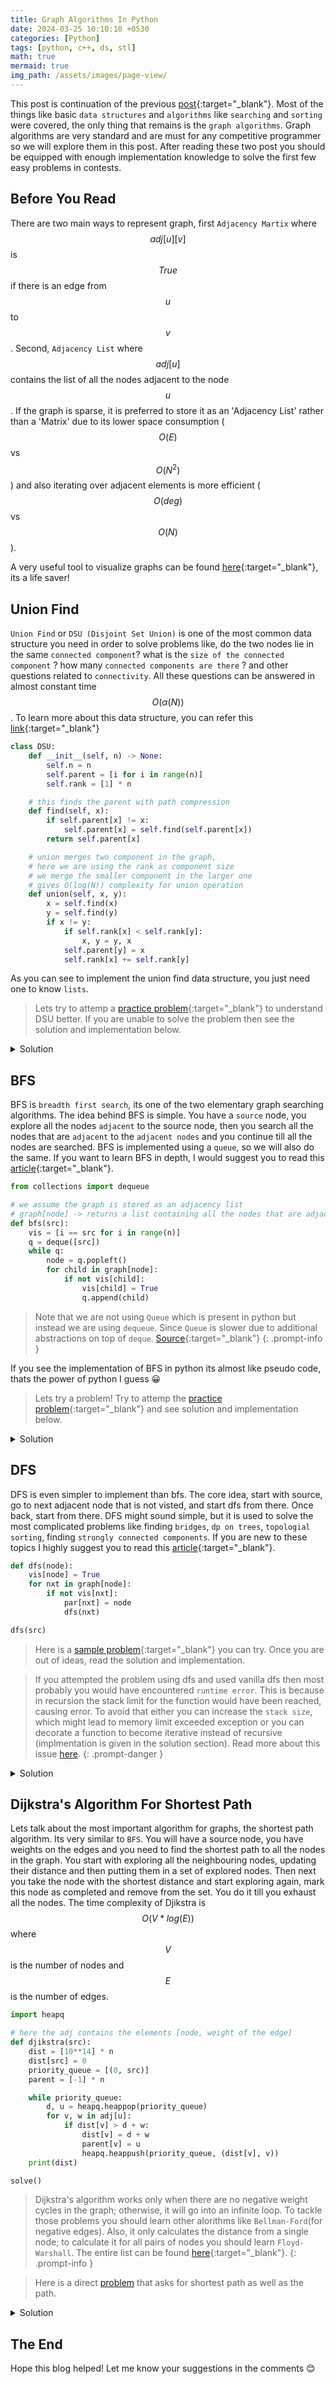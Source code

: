 ```yaml
---
title: Graph Algorithms In Python
date: 2024-03-25 10:10:10 +0530
categories: [Python]
tags: [python, c++, ds, stl]
math: true
mermaid: true
img_path: /assets/images/page-view/
---
```


<script>{% include_relative assets/scripts/ga-pv.js %}</script>
<script>{% include_relative assets/scripts/newsletter.js %}</script>

This post is continuation of the previous [post](https://kumaraditya1999.github.io/dev-blog/posts/C++-STL-Library-Counterparts-In-Python/){:target="_blank"}. Most of the things like basic `data structures` and `algorithms` like `searching` and `sorting` were covered, the only thing that remains is the `graph algorithms`. Graph algorithms are very standard and are must for any competitive programmer so we will explore them in this post. After reading these two post you should be equipped with enough implementation knowledge to solve the first few easy problems in contests.

## Before You Read
There are two main ways to represent graph, first `Adjacency Martix` where $$adj[u][v]$$ is $$True$$ if there is an edge from $$u$$ to $$v$$. Second, `Adjacency List` where $$adj[u]$$ contains the list of all the nodes adjacent to the node $$u$$. If the graph is sparse, it is preferred to store it as an 'Adjacency List' rather than a 'Matrix' due to its lower space consumption ($$O(E)$$ vs $$O(N^2)$$) and also iterating over adjacent elements is more efficient ($$O(deg)$$ vs $$O(N)$$).

A very useful tool to visualize graphs can be found [here](https://csacademy.com/app/graph_editor/){:target="_blank"}, its a life saver!

## Union Find

`Union Find` or `DSU (Disjoint Set Union)` is one of the most common data structure you need in order to solve problems like, do the two nodes lie in the same `connected component`? what is the `size of the connected component` ? how many `connected components are there` ? and other questions related to `connectivity`. All these questions can be answered in almost constant time $$O(\alpha(N))$$. To learn more about this data structure, you can refer this [link](https://cp-algorithms.com/data_structures/disjoint_set_union.html){:target="_blank"}

```python
class DSU:
    def __init__(self, n) -> None:
        self.n = n
        self.parent = [i for i in range(n)]
        self.rank = [1] * n

    # this finds the parent with path compression
    def find(self, x):
        if self.parent[x] != x:
            self.parent[x] = self.find(self.parent[x])
        return self.parent[x]

    # union merges two component in the graph, 
    # here we are using the rank as component size
    # we merge the smaller component in the larger one
    # gives O(log(N)) complexity for union operation
    def union(self, x, y):
        x = self.find(x)
        y = self.find(y)
        if x != y:
            if self.rank[x] < self.rank[y]:
                x, y = y, x
            self.parent[y] = x
            self.rank[x] += self.rank[y]
```

As you can see to implement the union find data structure, you just need one to know `lists`.

> Lets try to attemp a [practice problem](https://codeforces.com/problemset/problem/1249/B2){:target="_blank"} to understand DSU better. If you are unable to solve the problem then see the solution and implementation below.

<details>
    <summary>Solution</summary>
    You can construct a graph of the nodes, an edge is between from a person to the next person where the book will be sent. Since there is only one edge per person you can observe that the final graph will be set of cycles. Now the solution is to just print the length of the cycle where the node lies.
    Here is an <a href="https://codeforces.com/contest/1249/submission/253959783" target="_blank">accepted solution </a> for the problem.
</details>

## BFS

BFS is `breadth first search`, its one of the two elementary graph searching algorithms. The idea behind BFS is simple. You have a `source` node, you explore all the nodes `adjacent` to the source node, then you search all the nodes that are `adjacent` to the `adjacent nodes` and you continue till all the nodes are searched. BFS is implemented using a `queue`, so we will also do the same. If you want to learn BFS in depth, I would suggest you to read this [article](https://cp-algorithms.com/graph/breadth-first-search.html){:target="_blank"}.

```python
from collections import dequeue

# we assume the graph is stored as an adjacency list
# graph[node] -> returns a list containing all the nodes that are adjacent to node
def bfs(src):
    vis = [i == src for i in range(n)]
    q = deque([src])
    while q:
        node = q.popleft()
        for child in graph[node]:
            if not vis[child]:
                vis[child] = True
                q.append(child)

```

> Note that we are not using `Queue` which is present in python but instead we are using `dequeue`. Since `Queue` is slower due to additional abstractions on top of `deque`. [Source](https://stackoverflow.com/questions/717148/queue-queue-vs-collections-deque){:target="_blank"}
{: .prompt-info }

If you see the implementation of BFS in python its almost like pseudo code, thats the power of python I guess 😀 

> Lets try a problem! Try to attemp the [practice problem](https://codeforces.com/problemset/problem/1249/B2){:target="_blank"} and see solution and implementation below.

<details>
    <summary>Solution</summary>
    This can easily be modelled into graph. For each graph you will have set of connected components. Even if one of the node has the information eventually it will spread to all the nodes. So in this case find all the connected components, and get the smallest value in the connected components. Some of the smallest values in the connected component would be the answer.
    
    Here is an <a href="https://codeforces.com/contest/893/submission/253965378" target="_blank">accepted solution </a> for the problem.
</details>

## DFS

DFS is even simpler to implement than bfs. The core idea, start with source, go to next adjacent node that is not visted, and start dfs from there. Once back, start from there. DFS might sound simple, but it is used to solve the most complicated problems like finding `bridges`, `dp on trees`, `topologial sorting`, finding `strongly connected components`. If you are new to these topics I highly suggest you to read this [article](https://cp-algorithms.com/graph/depth-first-search.html){:target="_blank"}.

```python
def dfs(node):
    vis[node] = True
    for nxt in graph[node]:
        if not vis[nxt]:
            par[nxt] = node
            dfs(nxt)

dfs(src)
```

> Here is a [sample problem](https://codeforces.com/contest/862/problem/B){:target="_blank"} you can try. Once you are out of ideas, read the solution and implementation.

> If you attempted the problem using dfs and used vanilla dfs then most probably you would have encountered `runtime error`. This is because in recursion the stack limit for the function would have been reached, causing error. To avoid that either you can increase the `stack size`, which might lead to memory limit exceeded exception or you can decorate a function to become iterative instead of recursive (implmentation is given in the solution section). Read more about this issue [here](https://codeforces.com/blog/entry/80158).
{: .prompt-danger }

<details>
    <summary>Solution</summary>
    You need to color the graph, 0 and 1 alternatively. You can connect any 0 marked node with a 1 marked node. So the answer is count(0) * count(1), but this also contains the already exsisting edges so remove that to get the final answer.
    
    Implementation that gives <a href="https://codeforces.com/contest/862/submission/254263553" target="_blank">Runtime Error </a>.
    Here is an <a href="https://codeforces.com/contest/862/submission/254264400" target="_blank">accepted solution </a> for the problem.
</details>

## Dijkstra's Algorithm For Shortest Path

Lets talk about the most important algorithm for graphs, the shortest path algorithm. Its very similar to `BFS`. You will have a source node, you have weights on the edges and you need to find the shortest path to all the nodes in the graph. You start with exploring all the neighbouring nodes, updating their distance and then putting them in a set of explored nodes. Then next you take the node with the shortest distance and start exploring again, mark this node as completed and remove from the set. You do it till you exhaust all the nodes. The time complexity of Djikstra is $$O(V * log(E))$$ where $$V$$ is the number of nodes and $$E$$ is the number of edges.

```python
import heapq

# here the adj contains the elements [node, weight of the edge]
def djikstra(src):
    dist = [10**14] * n
    dist[src] = 0
    priority_queue = [(0, src)]
    parent = [-1] * n

    while priority_queue:
        d, u = heapq.heappop(priority_queue)
        for v, w in adj[u]:
            if dist[v] > d + w:
                dist[v] = d + w
                parent[v] = u
                heapq.heappush(priority_queue, (dist[v], v))
    print(dist)

solve()
```

> Dijkstra's algorithm works only when there are no negative weight cycles in the graph; otherwise, it will go into an infinite loop. To tackle those problems you should learn other alorithms like `Bellman-Ford`(for negative edges). Also, it only calculates the distance from a single node; to calculate it for all pairs of nodes you should learn `Floyd-Warshall`. The entire list can be found [here](https://cp-algorithms.com/graph/breadth-first-search.html){:target="_blank"}.
{: .prompt-info }

> Here is a direct [problem](https://codeforces.com/contest/20/problem/C) that asks for shortest path as well as the path.
<details>
    <summary>Solution</summary>
    Here is an <a href="https://codeforces.com/contest/20/submission/254273221" target="_blank">accepted solution </a> for the problem.
</details>

## The End

Hope this blog helped! Let me know your suggestions in the comments 😊